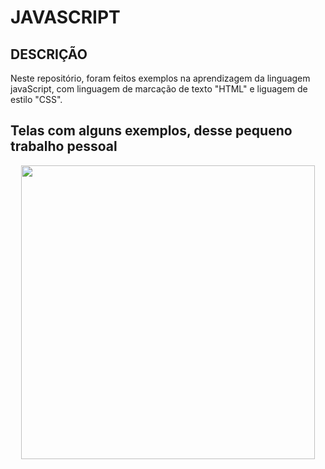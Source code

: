 # JAVASCRIPT

## DESCRIÇÃO 
Neste repositório, foram feitos exemplos na aprendizagem da linguagem javaScript, com linguagem de marcação de texto "HTML" e liguagem  de estilo "CSS". 

## Telas com alguns exemplos, desse pequeno trabalho pessoal

<p align= "center">
	<img width="470" heigth="300" src="./imagen/manhã.jpg">
<p\>
